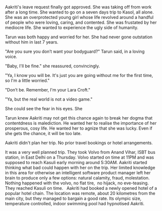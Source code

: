 Aakriti's leave request finally got approved. She was taking off from work after a long time. She wanted to go on a seven days trip to Kasol, all alone. She was an overprotected young girl whose life revolved around a handful of people who were loving, caring, and contented. She was frustated by her mediocre life. She wanted to experience the ugly side of humanity.

Tarun was both happy and worried for her. She had never gone outstation without him in last 7 years.

"Are you sure you don’t want your bodyguard?" Tarun said, in a loving voice.

"Baby, I'll be fine." she reassured, convincingly.

"Ya, I know you will be. It's just you are going without me for the first time, so I'm a little worried."

"Don’t be. Remember, I'm your Lara Croft."

"Ya, but the real world is not a video game."

She could see the fear in his eyes. She 

Tarun knew Aakriti may not get this chance again to break her dogma that contentdness is malediction. He wanted her to realise the importance of her prosperous, cosy life. He wanted her to agnize that she was lucky. Even if she gets the chance, it will be too late. 

Aakriti didn't plan her trip. No prior travel bookings or hotel arrangements. 

It was a very well planned trip. They took Volvo from Anand Vihar, ISBT bus station, in East Delhi on a Thursday. Volvo started on time at 11PM and was supposed to reach Kasuli early morning around 5:30AM. Aakriti started thinking what bad could happen with her on the trip. Her limited knowledge in this area for otherwise an intelligent software product manager left her brain to produce only a few options: natural calamity, fraud, molestation.   Nothing happened with the volvo, no flat tire,  no hijack, no eve-teasing. They reached Kasuli on time.   Aakriti had booked a newly opened hotel of a popular hotel chain. The location was remote, about 20 kilometres from the main city, but they managed to bargain a good rate. Its olympic size, temperature controlled, indoor swimming pool had hypnotised Aakriti.
